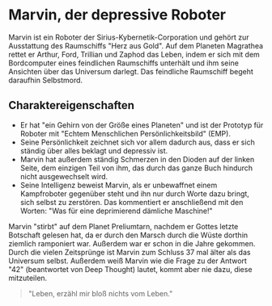 # Marvin, der depressive Roboter

Marvin ist ein Roboter der Sirius-Kybernetik-Corporation und gehört zur Ausstattung des Raumschiffs "Herz aus Gold". 
Auf dem Planeten Magrathea rettet er Arthur, Ford, Trillian und Zaphod das Leben, indem er sich mit dem Bordcomputer eines feindlichen Raumschiffs unterhält und ihm seine Ansichten über das Universum darlegt. 
Das feindliche Raumschiff begeht daraufhin Selbstmord.

## Charaktereigenschaften 

* Er hat "ein Gehirn von der Größe eines Planeten" und ist der Prototyp für Roboter mit "Echtem Menschlichen Persönlichkeitsbild" (EMP). 
* Seine Persönlichkeit zeichnet sich vor allem dadurch aus, dass er sich ständig über alles beklagt und depressiv ist. 
* Marvin hat außerdem ständig Schmerzen in den Dioden auf der linken Seite, dem einzigen Teil von ihm, das durch das ganze Buch hindurch nicht ausgewechselt wird.
* Seine Intelligenz beweist Marvin, als er unbewaffnet einem Kampfroboter gegenüber steht und ihn nur durch Worte dazu bringt, sich selbst zu zerstören. Das kommentiert er anschließend mit den Worten: "Was für eine deprimierend dämliche Maschine!"

Marvin "stirbt" auf dem Planet Preliumtarn, nachdem er Gottes letzte Botschaft gelesen hat, da er durch den Marsch durch die Wüste dorthin ziemlich ramponiert war. 
Außerdem war er schon in die Jahre gekommen. Durch die vielen Zeitsprünge ist Marvin zum Schluss 37 mal älter als das Universum selbst.
Außerdem weiß Marvin wie die Frage zu der Antwort "42" (beantwortet von Deep Thought) lautet, kommt aber nie dazu, diese mitzuteilen.

> "Leben, erzähl mir bloß nichts vom Leben."